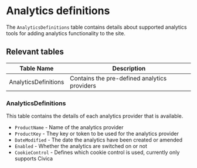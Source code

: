 # Analytics definitions

The `AnalyticsDefinitions` table contains details about supported analytics tools for adding analytics functionality to the site.

## Relevant tables

| Table Name                        | Description                          |
| --------------------------------- | ------------------------------------ |
| AnalyticsDefinitions         | Contains the pre-defined analytics providers |

### AnalyticsDefinitions

This table contains the details of each analytics provider that is available.

- `ProductName` - Name of the analytics provider
- `ProductKey` - They key or token to be used for the analytics provider
- `DateModified` - The date the analytics have been created or amended
- `Enabled` - Whether the analytics are switched on or not
- `CookieControl` - Defines which cookie control is used, currently only supports Civica
